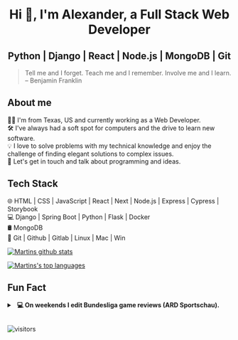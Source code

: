 <h1 align="center">Hi 👋, I'm Alexander, a Full Stack Web Developer </h1>
<h2 align="center">Python | Django | React | Node.js | MongoDB | Git </h2>

> Tell me and I forget. Teach me and I remember. Involve me and I learn. – Benjamin Franklin
> &nbsp;

## About me
🧑‍💻 I'm from Texas, US and currently working as a Web Developer.\
🛠️ I've always had a soft spot for computers and the drive to learn new software.\
💡 I love to solve problems with my technical knowledge and enjoy the challenge of finding elegant solutions to complex issues.\
💬 Let's get in touch and talk about programming and ideas.  

## Tech Stack
🌐 HTML | CSS | JavaScript | React |  Next  | Node.js | Express | Cypress | Storybook\
💻 Django | Spring Boot | Python | Flask | Docker\
🛢 MongoDB\
🔧 Git |  Github | Gitlab | Linux | Mac | Win


[![Martins github stats](https://github-readme-stats.vercel.app/api?username=yohannesjho&theme=gradien&count_private=true&show_icons=true&icon_color=343D46&bg_color=bg_color=180,2AD1FE,F47468&title_color=fff&text_color=fff)](https://github.com/anuraghazra/github-readme-stats)

[![Martins's top languages](https://github-readme-stats.vercel.app/api/top-langs/?username=jooman21&themegradient&bg_color=bg_color=180,2AD1FE,F47468&title_color=fff&text_color=000)](https://github.com/anuraghazra/github-readme-stats)


## Fun Fact
<details>
  <summary><b> &nbsp; 💻 On weekends I edit Bundesliga game reviews  (ARD Sportschau).</b></summary>
<img src="assets/editing.jpg" />
  <br/>
</details>
&nbsp;


![visitors](https://visitor-badge.glitch.me/badge?page_id=mpagels.mpagels)
